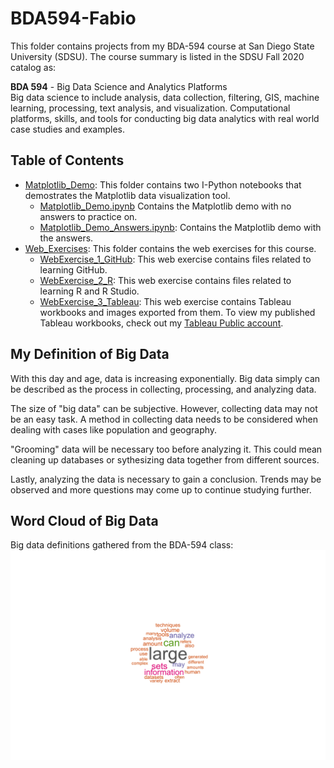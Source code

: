 # BDA594-Fabio
This folder contains projects from my BDA-594 course at San Diego State University (SDSU). The course summary is listed in the SDSU Fall 2020 catalog as:

**BDA 594** - Big Data Science and Analytics Platforms<br>
Big data science to include analysis, data collection, filtering, GIS, machine learning, processing, text analysis, and visualization. Computational platforms, skills, and tools for conducting big data analytics with real world case studies and examples.

## Table of Contents
- [Matplotlib_Demo](https://github.com/ohkaaaaay/BDA594-Fabio/tree/master/Matplotlib_Demo): This folder contains two I-Python notebooks that demostrates the Matplotlib data visualization tool.
  - [Matplotlib_Demo.ipynb](https://github.com/ohkaaaaay/BDA594-Fabio/blob/master/Matplotlib_Demo/Matplotlib_Demo.ipynb) Contains the Matplotlib demo with no answers to practice on.
  - [Matplotlib_Demo_Answers.ipynb](https://github.com/ohkaaaaay/BDA594-Fabio/blob/master/Matplotlib_Demo/Matplotlib_Demo_Answers.ipynb): Contains the Matplotlib demo with the answers.
- [Web_Exercises](https://github.com/ohkaaaaay/BDA594-Fabio/tree/master/Web_Exercises): This folder contains the web exercises for this course.
  - [WebExercise_1_GitHub](https://github.com/ohkaaaaay/BDA594-Fabio/tree/master/Web_Exercises/WebExercise1_GitHub): This web exercise contains files related to learning GitHub.
  - [WebExercise_2_R](https://github.com/ohkaaaaay/BDA594-Fabio/tree/master/Web_Exercises/WebExercise2_R): This web exercise contains files related to learning R and R Studio.
  - [WebExercise_3_Tableau](https://github.com/ohkaaaaay/BDA594-Fabio/tree/master/Web_Exercises/WebExercise3_Tableau): This web exercise contains Tableau workbooks and images exported from them. To view my published Tableau workbooks, check out my [Tableau Public account](https://public.tableau.com/profile/elizabeth.fabio#!/).

## My Definition of Big Data
With this day and age, data is increasing exponentially. Big data simply can be described as the process in collecting, processing, and analyzing data.

The size of "big data" can be subjective. However, collecting data may not be an easy task. A method in collecting data needs to be considered when dealing with cases like population and geography.<br>

"Grooming" data will be necessary too before analyzing it. This could mean cleaning up databases or sythesizing data together from different sources.<br>

Lastly, analyzing the data is necessary to gain a conclusion. Trends may be observed and more questions may come up to continue studying further.

## Word Cloud of Big Data
Big data definitions gathered from the BDA-594 class:
![BigData-Definition-V2.png](https://github.com/ohkaaaaay/BDA594-Fabio/blob/master/Web_Exercises/WebExercise2_R/BigData-Definition-V2.png)
